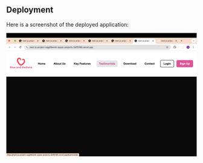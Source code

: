 ## Deployment

Here is a screenshot of the deployed application:

![Deployment Screenshot](./deployscreenshot)


